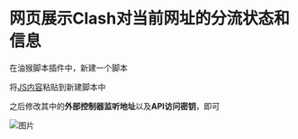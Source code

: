 # 网页展示Clash对当前网址的分流状态和信息

在油猴脚本插件中，新建一个脚本

将[JS内容](https://raw.githubusercontent.com/SyberRabbit/About-Clash/refs/heads/clash-flow-status/My-Tampermonkey.js)粘贴到新建脚本中

之后修改其中的**外部控制器监听地址**以及**API访问密钥**，即可

![图片](https://github.com/user-attachments/assets/dcb73dfe-73a2-4f12-bc87-c7babdffbbd4)
